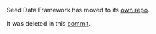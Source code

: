 Seed Data Framework has moved to its [own repo](https://github.com/github/seed-data-framework).

It was deleted in this [commit](https://github.com/github/github/pull/281906/commits/f57b06a02e09ab553416587c25824490feec14af).
